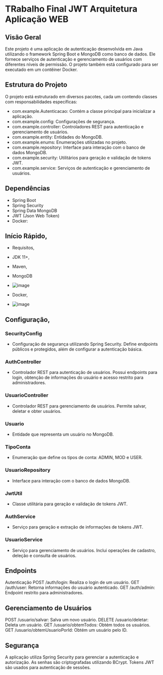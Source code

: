 # TRabalho Final JWT Arquitetura Aplicação WEB
## Visão Geral
Este projeto é uma aplicação de autenticação desenvolvida em Java utilizando o framework Spring Boot e MongoDB como banco de dados. Ele fornece serviços de autenticação e gerenciamento de usuários com diferentes níveis de permissão. O projeto também está configurado para ser executado em um contêiner Docker.

## Estrutura do Projeto
O projeto está estruturado em diversos pacotes, cada um contendo classes com responsabilidades específicas:

- com.example.Autenticacao: Contém a classe principal para inicializar a aplicação.
- com.example.config: Configurações de segurança.
- com.example.controller: Controladores REST para autenticação e gerenciamento de usuários.
- com.example.entity: Entidades do MongoDB.
- com.example.enums: Enumerações utilizadas no projeto.
- com.example.repository: Interface para interação com o banco de dados MongoDB.
- com.example.security: Utilitários para geração e validação de tokens JWT.
- com.example.service: Serviços de autenticação e gerenciamento de usuários.


## Dependências
- Spring Boot
- Spring Security
- Spring Data MongoDB
- JWT (Json Web Token)
- Docker:



## Início Rápido,
- Requisitos,
- JDK 11+,
- Maven,

- MongoDB
- ![image](https://github.com/mauriciosadala/Trabalho-Arquitetura-Web-JWT/assets/125416578/fca5d66c-c65f-4c28-bde9-13a2503a01c3)

- Docker,
- ![image](https://github.com/mauriciosadala/Trabalho-Arquitetura-Web-JWT/assets/125416578/3ec52688-261b-439e-9451-db4d5793a8d4)

## Configuração,


### SecurityConfig
- Configuração de segurança utilizando Spring Security. Define endpoints públicos e protegidos, além de configurar a autenticação básica.

### AuthController
- Controlador REST para autenticação de usuários. Possui endpoints para login, obtenção de informações do usuário e acesso restrito para administradores.

### UsuarioController
- Controlador REST para gerenciamento de usuários. Permite salvar, deletar e obter usuários.

### Usuario
- Entidade que representa um usuário no MongoDB.

### TipoConta
- Enumeração que define os tipos de conta: ADMIN, MOD e USER.

### UsuarioRepository
- Interface para interação com o banco de dados MongoDB.

### JwtUtil
- Classe utilitária para geração e validação de tokens JWT.

### AuthService
- Serviço para geração e extração de informações de tokens JWT.

### UsuarioService
- Serviço para gerenciamento de usuários. Inclui operações de cadastro, deleção e consulta de usuários.

## Endpoints
Autenticação
POST /auth/login: Realiza o login de um usuário.
GET /auth/user: Retorna informações do usuário autenticado.
GET /auth/admin: Endpoint restrito para administradores.

## Gerenciamento de Usuários
POST /usuario/salvar: Salva um novo usuário.
DELETE /usuario/deletar: Deleta um usuário.
GET /usuario/obtemTodos: Obtém todos os usuários.
GET /usuario/obtemUsuarioPorId: Obtém um usuário pelo ID.

## Segurança
A aplicação utiliza Spring Security para gerenciar a autenticação e autorização. As senhas são criptografadas utilizando BCrypt. Tokens JWT são usados para autenticação de sessões.
